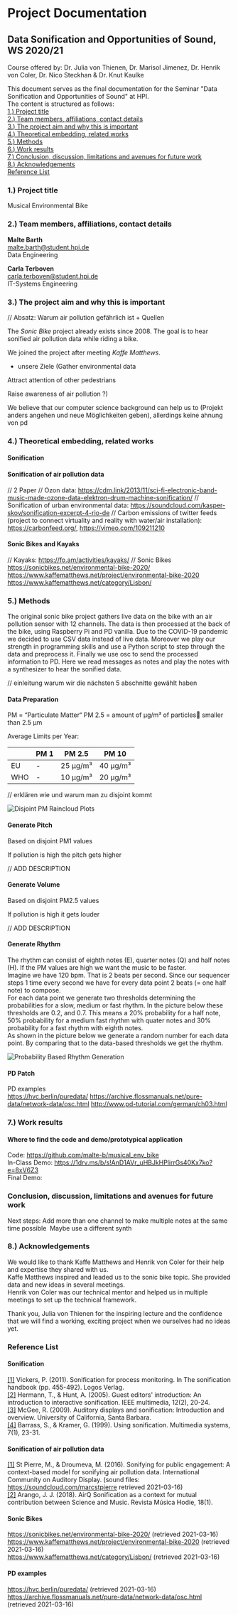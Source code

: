 # Project Documentation
## Data Sonification and Opportunities of Sound, WS 2020/21
Course offered by: Dr. Julia von Thienen, Dr. Marisol Jimenez, Dr. Henrik von Coler, Dr. Nico Steckhan & Dr. Knut Kaulke

This document serves as the final documentation for the Seminar "Data Sonification and Opportunities of Sound" at HPI.  
The content is structured as follows:  
[1.) Project title](#1-project-title)  
[2.) Team members, affiliations, contact details](#2-team-members-affiliations-contact-details)  
[3.) The project aim and why this is important](#3-the-project-aim-and-why-this-is-important)  
[4.) Theoretical embedding, related works](#4-theoretical-embedding-related-works)  
[5.) Methods](#5-methods)  
[6.) Work results](#6-work-results)  
[7.) Conclusion, discussion, limitations and avenues for future work](#7-conclusion-discussion-limitations-and-avenues-for-future-work)  
[8.) Acknowledgements](#8-acknowledgements)  
[Reference List](#reference-list)  

### 1.) Project title
Musical Environmental Bike

### 2.) Team members, affiliations, contact details
**Malte Barth**  
malte.barth@student.hpi.de  
Data Engineering

**Carla Terboven**  
carla.terboven@student.hpi.de  
IT-Systems Engineering

### 3.) The project aim and why this is important
// Absatz: Warum air pollution gefährlich ist + Quellen

The *Sonic Bike* project already exists since 2008. The goal is to hear sonified air pollution data while riding a bike.

We joined the project after meeting *Kaffe Matthews*.
- unsere Ziele  (Gather environmental data

Attract attention of other pedestrians

Raise awareness of air pollution
?)

We believe that our computer science background can help us to (Projekt anders angehen und neue Möglichkeiten geben), allerdings keine ahnung von pd
<!-- 2) Introduction to the topic: basically ☺, please ensure a good consistency between your communicated project aims and the chosen sound design / sonification approach
2a) The aim of your project, and why it is important/interesting: Generally ☺, please re-adjust or amend based on your preferred methodology and solutions -->

### 4.) Theoretical embedding, related works
<!-- 2b) Theoretical embedding - related works: Please provide more literature references. For instance, what other approaches are there for the sonification of air pollution or similar data (where the Geiger counter can be one example)? What other approaches are there for the use of ordinary objects – like bikes – as artistic pieces to bring awareness to some issue?... -->
#### Sonification

#### Sonification of air pollution data
// 2 Paper
// Ozon data: https://cdm.link/2013/11/sci-fi-electronic-band-music-made-ozone-data-elektron-drum-machine-sonification/
// Sonification of urban environmental data: https://soundcloud.com/kasper-skov/sonification-excerpt-4-rio-de
// Carbon emissions of twitter feeds (project to connect virtuality and reality with water/air installation): https://carbonfeed.org/, https://vimeo.com/109211210

#### Sonic Bikes and Kayaks
// Kayaks: https://fo.am/activities/kayaks/
// Sonic Bikes  
https://sonicbikes.net/environmental-bike-2020/
https://www.kaffematthews.net/project/environmental-bike-2020
https://www.kaffematthews.net/category/Lisbon/


### 5.) Methods
The original sonic bike project gathers live data on the bike with an air pollution sensor with 12 channels. The data is then processed at the back of the bike, using Raspberry Pi and PD vanilla.
Due to the COVID-19 pandemic we decided to use CSV data instead of live data. Moreover we play our strength in programming skills and use a Python script to step through the data and preprocess it. Finally we use osc to send the processed information to PD. Here we read messages as notes and play the notes with a synthesizer to hear the sonified data.

// einleitung warum wir die nächsten 5 abschnitte gewählt haben
<!-- 3) Methods used: Generally ☺. Please ensure the communication of a suitable portfolio of project aims. E.g., why is it necessary to mimick chords, why do you create a rhythm etc.? Simpler approaches might be more suited to help listeners understand levels of air pollution in diagnostically straightforward ways. Maybe you have artistic aims? That’s good, just explain them. -->

#### Data Preparation
PM = “Particulate Matter“
PM 2.5 = amount of µg/m³ of particles	smaller than 2.5 µm

Average Limits per Year:

|          | PM 1     | PM 2.5   | PM 10    |
| -------- | -------- | -------- | -------- |
| EU       | -        | 25 µg/m³ | 40 µg/m³ |
| WHO      | -        | 10 µg/m³ | 20 µg/m³ |

// erklären wie und warum man zu disjoint kommt

![Disjoint PM Raincloud Plots](https://raw.githubusercontent.com/malte-b/musical_env_bike/readme_images/readme_images/disjoint_pm_raincloud.png)


#### Generate Pitch
Based on disjoint PM1 values

If pollution is high the pitch gets higher

// ADD DESCRIPTION

#### Generate Volume
Based on disjoint PM2.5 values

If pollution is high it gets louder

// ADD DESCRIPTION

#### Generate Rhythm
The rhythm can consist of eighth notes (E), quarter notes (Q) and half notes (H). If the PM values are high we want the music to be faster.  
Imagine we have 120 bpm. That is 2 beats per second. Since our sequencer steps 1 time every second we have for every data point 2 beats (= one half note) to compose.  
For each data point we generate two thresholds determining the probabilities for a slow, medium or fast rhythm. In the picture below these thresholds are 0.2, and 0.7. This means a 20% probability for a half note, 50% probability for a medium fast rhythm with quater notes and 30% probability for a fast rhythm with eighth notes.  
As shown in the picture below we generate a random number for each data point. By comparing that to the data-based thresholds we get the rhythm.

![Probability Based Rhythm Generation](https://raw.githubusercontent.com/malte-b/musical_env_bike/readme_images/readme_images/generate_rhythm.png)

#### PD Patch
PD examples  
https://hvc.berlin/puredata/
https://archive.flossmanuals.net/pure-data/network-data/osc.html
http://www.pd-tutorial.com/german/ch03.html

### 7.) Work results
<!-- 4) Work results: creative outcome, e.g. demo, installation, code: Great that you had a well-functioning prototype and were able to share this in class! -->

#### Where to find the code and demo/prototypical application
Code: https://github.com/malte-b/musical_env_bike  
In-Class Demo: https://1drv.ms/b/s!AnD1AVr_uHBJkHPlirrGs40Kx7ko?e=8xV6Z3  
Final Demo:

### Conclusion, discussion, limitations and avenues for future work
<!-- 5) Conclusion and discussion, including limitations of your work and potential avenues for future work: Please work this out in detail. There should be a headline “conclusions” re-stating your overarching aims/vision and reviewing how far you have come with this; there should be a headline “limitations” followed by a couple of bullet points with the limitations you currently acknowledge, suggesting next likely steps to follow. Compare your slide 11 to slide 4. Your next step is to use more than one channel. Why? Which of your three goals on slide 11 is not fully met as of yet? Why would creating more channels be a helpful means to better achieving this particular goal? -->
Next steps:
Add more than one channel to make multiple notes at the same time possible 
Maybe use a different synth


### 8.) Acknowledgements
We would like to thank Kaffe Matthews and Henrik von Coler for their help and expertise they shared with us.  
Kaffe Matthews inspired and leaded us to the sonic bike topic. She provided data and new ideas in several meetings.  
Henrik von Coler was our technical mentor and helped us in multiple meetings to set up the technical framework.

Thank you, Julia von Thienen for the inspiring lecture and the confidence that we will find a working, exciting project when we ourselves had no ideas yet.

### Reference List
#### Sonification  
[[1]](https://sonification.de/handbook/download/TheSonificationHandbook-chapter18.pdf) Vickers, P. (2011). Sonification for process monitoring. In The sonification handbook (pp. 455-492). Logos Verlag.  
[[2]](https://ieeexplore.ieee.org/stamp/stamp.jsp?arnumber=1423929
) Hermann, T., & Hunt, A. (2005). Guest editors' introduction: An introduction to interactive sonification. IEEE multimedia, 12(2), 20-24.  
[[3]](https://lifeorange.com/writing/Sonification_Auditory_Display.pdf) McGee, R. (2009). Auditory displays and sonification: Introduction and overview. University of California, Santa Barbara.  
[[4]](
https://citeseerx.ist.psu.edu/viewdoc/download?doi=10.1.1.123.6715&rep=rep1&type=pdf
) Barrass, S., & Kramer, G. (1999). Using sonification. Multimedia systems, 7(1), 23-31.  


#### Sonification of air pollution data  
[[1]](https://smartech.gatech.edu/bitstream/handle/1853/56580/ICAD2016_paper_33.pdf?sequence=1&isAllowed=y) St Pierre, M., & Droumeva, M. (2016). Sonifying for public engagement: A context-based model for sonifying air pollution data. International Community on Auditory Display. (sound files: https://soundcloud.com/marcstpierre retrieved 2021-03-16)  
[[2]](https://www.revistas.ufg.br/musica/article/download/53573/25694/) Arango, J. J. (2018). AirQ Sonification as a context for mutual contribution between Science and Music. Revista Música Hodie, 18(1).

#### Sonic Bikes  
https://sonicbikes.net/environmental-bike-2020/ (retrieved 2021-03-16)  
https://www.kaffematthews.net/project/environmental-bike-2020 (retrieved 2021-03-16)  
https://www.kaffematthews.net/category/Lisbon/ (retrieved 2021-03-16)  

#### PD examples  
https://hvc.berlin/puredata/ (retrieved 2021-03-16)  
https://archive.flossmanuals.net/pure-data/network-data/osc.html (retrieved 2021-03-16)  
